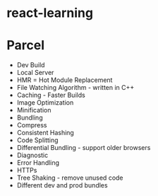 # react-learning

# Parcel

- Dev Build
- Local Server
- HMR = Hot Module Replacement
- File Watching Algorithm - written in C++
- Caching - Faster Builds
- Image Optimization
- Minification
- Bundling
- Compress
- Consistent Hashing
- Code Splitting
- Differential Bundling - support older browsers
- Diagnostic
- Error Handling
- HTTPs
- Tree Shaking - remove unused code
- Different dev and prod bundles

<!-- /\*
Header

- Logo
- Nav Items
  Body
- Search
- RestaurantContainer
- RestaurantCard
  Footer
- Copyright
- Links
- Address
- Contact
  \*/ -->
